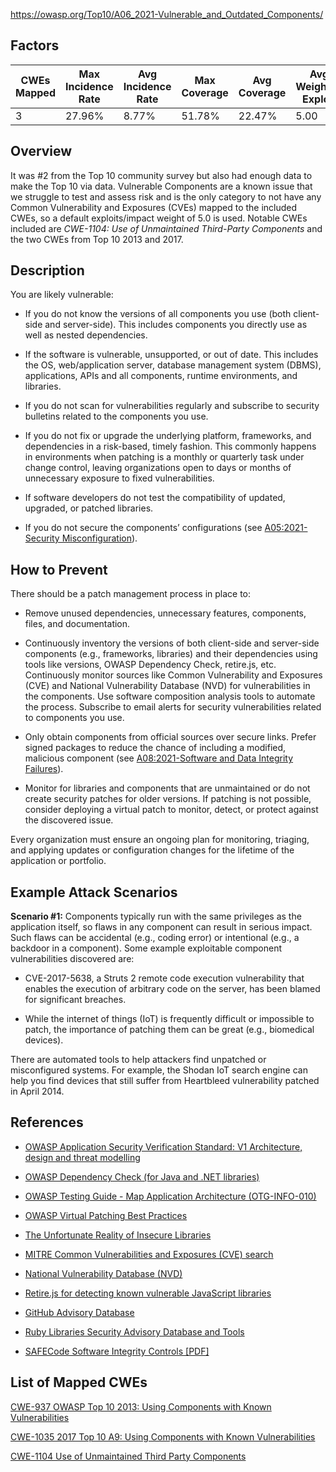 https://owasp.org/Top10/A06_2021-Vulnerable_and_Outdated_Components/

## Factors

|CWEs Mapped|Max Incidence Rate|Avg Incidence Rate|Max Coverage|Avg Coverage|Avg Weighted Exploit|Avg Weighted Impact|Total Occurrences|Total CVEs|
|---|---|---|---|---|---|---|---|---|
|3|27.96%|8.77%|51.78%|22.47%|5.00|5.00|30,457|0|

## Overview

It was #2 from the Top 10 community survey but also had enough data to make the Top 10 via data. Vulnerable Components are a known issue that we struggle to test and assess risk and is the only category to not have any Common Vulnerability and Exposures (CVEs) mapped to the included CWEs, so a default exploits/impact weight of 5.0 is used. Notable CWEs included are _CWE-1104: Use of Unmaintained Third-Party Components_ and the two CWEs from Top 10 2013 and 2017.

## Description

You are likely vulnerable:

- If you do not know the versions of all components you use (both client-side and server-side). This includes components you directly use as well as nested dependencies.
    
- If the software is vulnerable, unsupported, or out of date. This includes the OS, web/application server, database management system (DBMS), applications, APIs and all components, runtime environments, and libraries.
    
- If you do not scan for vulnerabilities regularly and subscribe to security bulletins related to the components you use.
    
- If you do not fix or upgrade the underlying platform, frameworks, and dependencies in a risk-based, timely fashion. This commonly happens in environments when patching is a monthly or quarterly task under change control, leaving organizations open to days or months of unnecessary exposure to fixed vulnerabilities.
    
- If software developers do not test the compatibility of updated, upgraded, or patched libraries.
    
- If you do not secure the components’ configurations (see [A05:2021-Security Misconfiguration](https://owasp.org/Top10/A05_2021-Security_Misconfiguration/)).
    

## How to Prevent

There should be a patch management process in place to:

- Remove unused dependencies, unnecessary features, components, files, and documentation.
    
- Continuously inventory the versions of both client-side and server-side components (e.g., frameworks, libraries) and their dependencies using tools like versions, OWASP Dependency Check, retire.js, etc. Continuously monitor sources like Common Vulnerability and Exposures (CVE) and National Vulnerability Database (NVD) for vulnerabilities in the components. Use software composition analysis tools to automate the process. Subscribe to email alerts for security vulnerabilities related to components you use.
    
- Only obtain components from official sources over secure links. Prefer signed packages to reduce the chance of including a modified, malicious component (see [A08:2021-Software and Data Integrity Failures](https://owasp.org/Top10/A08_2021-Software_and_Data_Integrity_Failures/)).
    
- Monitor for libraries and components that are unmaintained or do not create security patches for older versions. If patching is not possible, consider deploying a virtual patch to monitor, detect, or protect against the discovered issue.
    

Every organization must ensure an ongoing plan for monitoring, triaging, and applying updates or configuration changes for the lifetime of the application or portfolio.

## Example Attack Scenarios

**Scenario #1:** Components typically run with the same privileges as the application itself, so flaws in any component can result in serious impact. Such flaws can be accidental (e.g., coding error) or intentional (e.g., a backdoor in a component). Some example exploitable component vulnerabilities discovered are:

- CVE-2017-5638, a Struts 2 remote code execution vulnerability that enables the execution of arbitrary code on the server, has been blamed for significant breaches.
    
- While the internet of things (IoT) is frequently difficult or impossible to patch, the importance of patching them can be great (e.g., biomedical devices).
    

There are automated tools to help attackers find unpatched or misconfigured systems. For example, the Shodan IoT search engine can help you find devices that still suffer from Heartbleed vulnerability patched in April 2014.

## References

- [OWASP Application Security Verification Standard: V1 Architecture, design and threat modelling](https://owasp.org/www-project-application-security-verification-standard)
    
- [OWASP Dependency Check (for Java and .NET libraries)](https://owasp.org/www-project-dependency-check)
    
- [OWASP Testing Guide - Map Application Architecture (OTG-INFO-010)](https://owasp.org/www-project-web-security-testing-guide/latest/4-Web_Application_Security_Testing/01-Information_Gathering/10-Map_Application_Architecture)
    
- [OWASP Virtual Patching Best Practices](https://owasp.org/www-community/Virtual_Patching_Best_Practices)
    
- [The Unfortunate Reality of Insecure Libraries](https://cdn2.hubspot.net/hub/203759/file-1100864196-pdf/docs/Contrast_-_Insecure_Libraries_2014.pdf)
    
- [MITRE Common Vulnerabilities and Exposures (CVE) search](https://www.cvedetails.com/version-search.php)
    
- [National Vulnerability Database (NVD)](https://nvd.nist.gov/)
    
- [Retire.js for detecting known vulnerable JavaScript libraries](https://github.com/retirejs/retire.js/)
    
- [GitHub Advisory Database](https://github.com/advisories)
    
- [Ruby Libraries Security Advisory Database and Tools](https://rubysec.com/)
    
- [SAFECode Software Integrity Controls [PDF]](https://safecode.org/publication/SAFECode_Software_Integrity_Controls0610.pdf)
    

## List of Mapped CWEs

[CWE-937 OWASP Top 10 2013: Using Components with Known Vulnerabilities](https://cwe.mitre.org/data/definitions/937.html)

[CWE-1035 2017 Top 10 A9: Using Components with Known Vulnerabilities](https://cwe.mitre.org/data/definitions/1035.html)

[CWE-1104 Use of Unmaintained Third Party Components](https://cwe.mitre.org/data/definitions/1104.html)